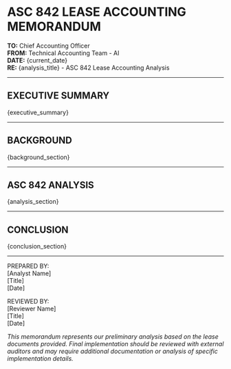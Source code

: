 # ASC 842 LEASE ACCOUNTING MEMORANDUM

**TO:** Chief Accounting Officer  
**FROM:** Technical Accounting Team - AI  
**DATE:** {current_date}  
**RE:** {analysis_title} - ASC 842 Lease Accounting Analysis

---

## EXECUTIVE SUMMARY

{executive_summary}

---

## BACKGROUND

{background_section}

---

## ASC 842 ANALYSIS

{analysis_section}

---

## CONCLUSION

{conclusion_section}

---

PREPARED BY:<br>
[Analyst Name]<br>
[Title]<br>
[Date]

REVIEWED BY:<br>
[Reviewer Name]<br>
[Title]<br>
[Date]

*This memorandum represents our preliminary analysis based on the lease documents provided. Final implementation should be reviewed with external auditors and may require additional documentation or analysis of specific implementation details.*